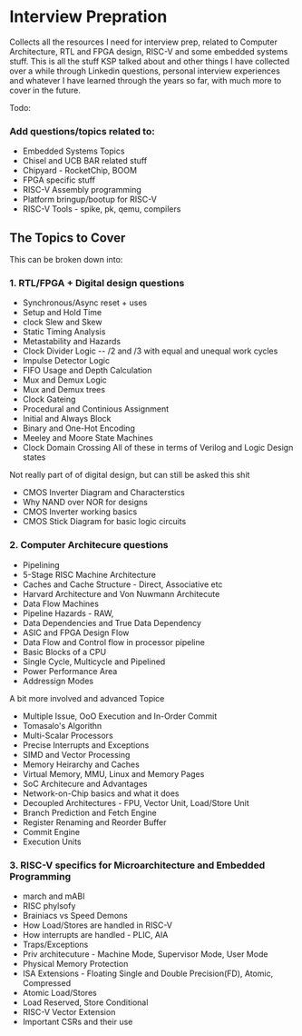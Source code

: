 # Interview Prepration
Collects all the resources I need for interview prep, related to Computer Architecture, RTL and FPGA design, RISC-V and some embedded systems stuff. This is all the stuff KSP talked about and other things I have collected over a while through Linkedin questions, personal interview experiences and whatever I have learned through the years so far, with much more to cover in the future.

Todo:
### Add questions/topics related to:
- Embedded Systems Topics
- Chisel and UCB BAR related stuff
- Chipyard - RocketChip, BOOM
- FPGA specific stuff
- RISC-V Assembly programming
- Platform bringup/bootup for RISC-V
- RISC-V Tools - spike, pk, qemu, compilers 

## The Topics to Cover
This can be broken down into: 
### 1. RTL/FPGA + Digital design questions 
- Synchronous/Async reset + uses
- Setup and Hold Time
- clock Slew and Skew
- Static Timing Analysis
- Metastability and Hazards
- Clock Divider Logic -- /2 and /3 with equal and unequal work cycles
- Impulse Detector Logic
- FIFO Usage and Depth Calculation
- Mux and Demux Logic
- Mux and Demux trees
- Clock Gateing
- Procedural and Continious Assignment
- Initial and Always Block
- Binary and One-Hot Encoding
- Meeley and Moore State Machines
- Clock Domain Crossing
All of these in terms of Verilog and Logic Design states

Not really part of of digital design, but can still be asked this shit
- CMOS Inverter Diagram and Characterstics
- Why NAND over NOR for designs
- CMOS Inverter working basics
- CMOS Stick Diagram for basic logic circuits


### 2. Computer Architecure questions
- Pipelining
- 5-Stage RISC Machine Architecture
- Caches and Cache Structure - Direct, Associative etc
- Harvard Architecture and Von Nuwmann Architecute
- Data Flow Machines
- Pipeline Hazards - RAW, 
- Data Dependencies and True Data Dependency
- ASIC and FPGA Design Flow
- Data Flow and Control flow in processor pipeline
- Basic Blocks of a CPU
- Single Cycle, Multicycle and Pipelined
- Power Performance Area
- Addressign Modes

A bit more involved and advanced Topice
- Multiple Issue, OoO Execution and In-Order Commit
- Tomasalo's Algorithn
- Multi-Scalar Processors
- Precise Interrupts and Exceptions
- SIMD and Vector Processing
- Memory Heirarchy and Caches
- Virtual Memory, MMU, Linux and Memory Pages
- SoC Architecure and Advantages
- Network-on-Chip basics and what it does
- Decoupled Architectures - FPU, Vector Unit, Load/Store Unit
- Branch Prediction and Fetch Engine
- Register Renaming and Reorder Buffer
- Commit Engine
- Execution Units
### 3. RISC-V specifics for Microarchitecture and Embedded Programming
- march and mABI
- RISC phylsofy
- Brainiacs vs Speed Demons
- How Load/Stores are handled in RISC-V
- How interrupts are handled - PLIC, AIA
- Traps/Exceptions
- Priv architecuture - Machine Mode, Supervisor Mode, User Mode
- Physical Memory Protection
- ISA Extensions - Floating Single and Double Precision(FD), Atomic, Compressed
- Atomic Load/Stores
- Load Reserved, Store Conditional
- RISC-V Vector Extension
- Important CSRs and their use

